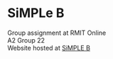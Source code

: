 # SiMPLe B
Group assignment at RMIT Online<br>
A2 Group 22<br>
Website hosted at <a href="https://a2-simple-b.github.io/A2_Group_22/" > SiMPLE B</a>
